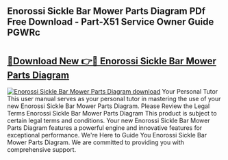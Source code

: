 ## Enorossi Sickle Bar Mower Parts Diagram PDf Free Download - Part-X51 Service Owner Guide PGWRc

# <h2><a href="http://dfs4dyr.blite.top/?on=Enorossi+Sickle+Bar+Mower+Parts+Diagram">🔗Download New 👉🔴 Enorossi Sickle Bar Mower Parts Diagram</a></h2>

[![Enorossi Sickle Bar Mower Parts Diagram download](https://i.imgur.com/lujVjoI.png)](http://dfs4dyr.blite.top/?on=Enorossi+Sickle+Bar+Mower+Parts+Diagram)
Your Personal Tutor This user manual serves as your personal tutor in mastering the use of your new Enorossi Sickle Bar Mower Parts Diagram. Please Review the Legal Terms Enorossi Sickle Bar Mower Parts Diagram This product is subject to certain legal terms and conditions. Your new Enorossi Sickle Bar Mower Parts Diagram features a powerful engine and innovative features for exceptional performance. We're Here to Guide You Enorossi Sickle Bar Mower Parts Diagram. We are committed to providing you with comprehensive support.
